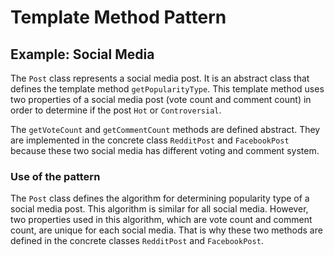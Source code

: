 # Template Method Pattern

## Example: Social Media

The `Post` class represents a social media post. It is an abstract class
that defines the template method `getPopularityType`. This template
method uses two properties of a social media post (vote count and comment
count) in order to determine if the post `Hot` or  `Controversial`.

The `getVoteCount` and `getCommentCount` methods are defined abstract. They
are implemented in the concrete class `RedditPost` and `FacebookPost` because
these two social media has different voting and comment system.

### Use of the pattern
The `Post` class defines the algorithm for determining popularity type of 
a social media post. This algorithm is similar for all social media. However,
two properties used in this algorithm, which are vote count and comment count, 
are unique for each social media. That is why these two methods are defined
in the concrete classes `RedditPost` and `FacebookPost`.
